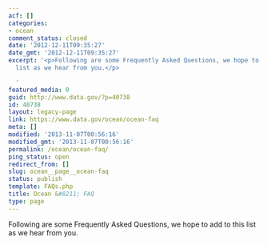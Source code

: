 ```yaml
---
acf: []
categories:
- ocean
comment_status: closed
date: '2012-12-11T09:35:27'
date_gmt: '2012-12-11T09:35:27'
excerpt: '<p>Following are some Frequently Asked Questions, we hope to add to this
  list as we hear from you.</p>

  '
featured_media: 0
guid: http://www.data.gov/?p=40738
id: 40738
layout: legacy-page
link: https://www.data.gov/ocean/ocean-faq
meta: []
modified: '2013-11-07T00:56:16'
modified_gmt: '2013-11-07T00:56:16'
permalink: /ocean/ocean-faq/
ping_status: open
redirect_from: []
slug: ocean__page__ocean-faq
status: publish
template: FAQs.php
title: Ocean &#8211; FAQ
type: page
---
```

Following are some Frequently Asked Questions, we hope to add to this list as we hear from you.


